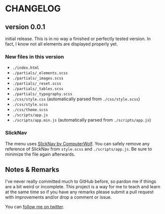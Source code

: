# CHANGELOG #

## version 0.0.1 ##

initial release. This is in no way a finished or perfectly tested version. In fact, I know not all elements are displayed properly yet.

### New files in this version ###

* `./index.html`
* `./partials/_elements.scss`
* `./partials/_images.scss`
* `./partials/_reset.scss`
* `./partials/_tables.scss`
* `./partials/_typography.scss`
* `./css/style.css` (automatically parsed from `./css/style.scss`)
* `./css/style.scss`
* `./css/theme.scss`
* `./scripts/app.js`
* `./scripts/app.min.js` (automatically parsed from `./scripts/app.js`)

### SlickNav ###

The menu uses [SlickNav by ComputerWolf](https://github.com/ComputerWolf/SlickNav). You can safely remove any reference of SlickNav from `style.scss` and `./scripts/app.js`. Be sure to minimize the file again afterwards.

## Notes & Remarks ##

I've never really committed much to GitHub before, so pardon me if things are a bit weird or incomplete. This project is a way for me to teach and learn at the same time so if you have any remarks please submit a pull request with improvements and/or drop a comment or issue.

You can [follow me on twitter](https://twitter.com/presskode).
